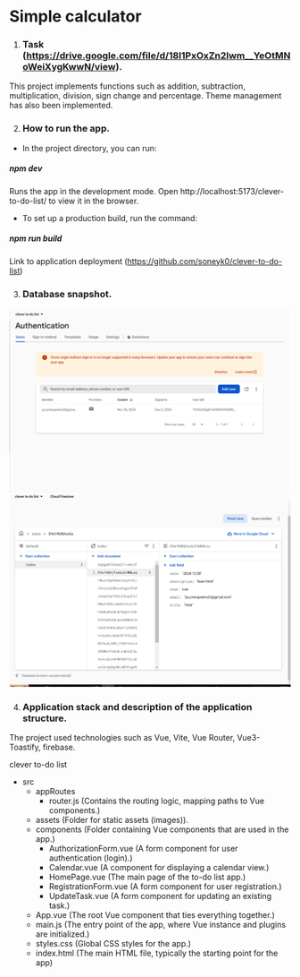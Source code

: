 # **Simple calculator**

1. ### **Task** (https://drive.google.com/file/d/18I1PxOxZn2lwm__YeOtMNoWeiXygKwwN/view).

This project implements functions such as addition, subtraction, multiplication, division, sign change and percentage.
Theme management has also been implemented.

2. ### **How to run the app.**

* In the project directory, you can run:

##### **npm dev**

Runs the app in the development mode.
Open  http://localhost:5173/clever-to-do-list/ to view it in the browser.

* To set up a production build, run the command:

##### **npm run build**

Link to application deployment (https://github.com/soneyk0/clever-to-do-list)

3.  ### **Database snapshot.**

![img.png](src/assets/screenshot1.png)
![img.png](src/assets/screenshot2.png)


4. ### **Application stack and description of the application structure.**


The project used technologies such as Vue, Vite, Vue Router, Vue3-Toastify, firebase.

clever to-do list
- src
    - appRoutes 
        - router.js (Contains the routing logic, mapping paths to Vue components.)
    - assets (Folder for static assets (images)).
    - components (Folder containing Vue components that are used in the app.)
        - AuthorizationForm.vue (A form component for user authentication (login).)
        - Calendar.vue (A component for displaying a calendar view.)
        - HomePage.vue (The main page of the to-do list app.)
        - RegistrationForm.vue (A form component for user registration.)
        - UpdateTask.vue (A form component for updating an existing task.)
    - App.vue (The root Vue component that ties everything together.)
    - main.js (The entry point of the app, where Vue instance and plugins are initialized.)
    - styles.css (Global CSS styles for the app.)
    - index.html (The main HTML file, typically the starting point for the app)
  

